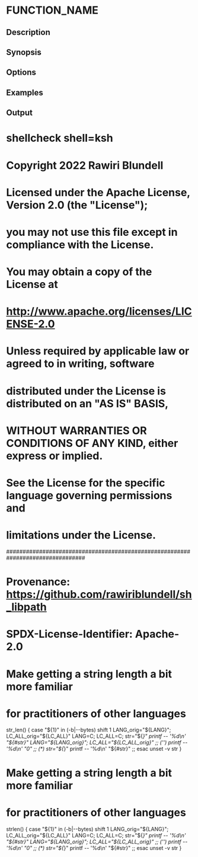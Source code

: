 # FUNCTION_NAME

## Description

## Synopsis

## Options

## Examples

## Output
# shellcheck shell=ksh

# Copyright 2022 Rawiri Blundell
#
# Licensed under the Apache License, Version 2.0 (the "License");
# you may not use this file except in compliance with the License.
# You may obtain a copy of the License at
#
#     http://www.apache.org/licenses/LICENSE-2.0
#
# Unless required by applicable law or agreed to in writing, software
# distributed under the License is distributed on an "AS IS" BASIS,
# WITHOUT WARRANTIES OR CONDITIONS OF ANY KIND, either express or implied.
# See the License for the specific language governing permissions and
# limitations under the License.
################################################################################
# Provenance: https://github.com/rawiriblundell/sh_libpath
# SPDX-License-Identifier: Apache-2.0

# Make getting a string length a bit more familiar
# for practitioners of other languages
str_len() {
  case "${1}" in
    (-b|--bytes)
      shift 1
      LANG_orig="${LANG}"; LC_ALL_orig="${LC_ALL}"
      LANG=C; LC_ALL=C;
      str="${*}"
      printf -- '%d\n' "${#str}"
      LANG="${LANG_orig}"; LC_ALL="${LC_ALL_orig}"
    ;;
    ('')
      printf -- '%d\n' "0"
    ;;
    (*)
      str="${*}"
      printf -- '%d\n' "${#str}"
    ;;
  esac
  unset -v str
}

# Make getting a string length a bit more familiar
# for practitioners of other languages
strlen() {
  case "${1}" in
    (-b|--bytes)
      shift 1
      LANG_orig="${LANG}"; LC_ALL_orig="${LC_ALL}"
      LANG=C; LC_ALL=C;
      str="${*}"
      printf -- '%d\n' "${#str}"
      LANG="${LANG_orig}"; LC_ALL="${LC_ALL_orig}"
    ;;
    ('')
      printf -- '%d\n' "0"
    ;;
    (*)
      str="${*}"
      printf -- '%d\n' "${#str}"
    ;;
  esac
  unset -v str
}
